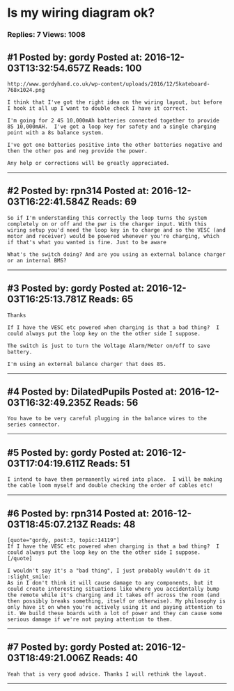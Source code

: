 # Is my wiring diagram ok?

### Replies: 7 Views: 1008

## \#1 Posted by: gordy Posted at: 2016-12-03T13:32:54.657Z Reads: 100

```
http://www.gordyhand.co.uk/wp-content/uploads/2016/12/Skateboard-768x1024.png

I think that I've got the right idea on the wiring layout, but before I hook it all up I want to double check I have it correct.

I'm going for 2 4S 10,000mAh batteries connected together to provide 8S 10,000mAH.  I've got a loop key for safety and a single charging point with a 8s balance system.

I've got one batteries positive into the other batteries negative and then the other pos and neg provide the power.  

Any help or corrections will be greatly appreciated.
```

---
## \#2 Posted by: rpn314 Posted at: 2016-12-03T16:22:41.584Z Reads: 69

```
So if I'm understanding this correctly the loop turns the system completely on or off and the pwr is the charger input. With this wiring setup you'd need the loop key in to charge and so the VESC (and motor and receiver) would be powered whenever you're charging, which if that's what you wanted is fine. Just to be aware

What's the switch doing? And are you using an external balance charger or an internal BMS?
```

---
## \#3 Posted by: gordy Posted at: 2016-12-03T16:25:13.781Z Reads: 65

```
Thanks

If I have the VESC etc powered when charging is that a bad thing?  I could always put the loop key on the the other side I suppose.

The switch is just to turn the Voltage Alarm/Meter on/off to save battery.

I'm using an external balance charger that does 8S.
```

---
## \#4 Posted by: DilatedPupils Posted at: 2016-12-03T16:32:49.235Z Reads: 56

```
You have to be very careful plugging in the balance wires to the series connector.
```

---
## \#5 Posted by: gordy Posted at: 2016-12-03T17:04:19.611Z Reads: 51

```
I intend to have them permanently wired into place.  I will be making the cable loom myself and double checking the order of cables etc!
```

---
## \#6 Posted by: rpn314 Posted at: 2016-12-03T18:45:07.213Z Reads: 48

```
[quote="gordy, post:3, topic:14119"]
If I have the VESC etc powered when charging is that a bad thing?  I could always put the loop key on the the other side I suppose.
[/quote]

I wouldn't say it's a "bad thing", I just probably wouldn't do it :slight_smile:
As in I don't think it will cause damage to any components, but it could create interesting situations like where you accidentally bump the remote while it's charging and it takes off across the room (and then possibly breaks something, itself or otherwise). My philosophy is only have it on when you're actively using it and paying attention to it. We build these boards with a lot of power and they can cause some serious damage if we're not paying attention to them.
```

---
## \#7 Posted by: gordy Posted at: 2016-12-03T18:49:21.006Z Reads: 40

```
Yeah that is very good advice. Thanks I will rethink the layout.
```

---
